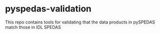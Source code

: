 # pyspedas-validation
This repo contains tools for validating that the data products in pySPEDAS match those in IDL SPEDAS
